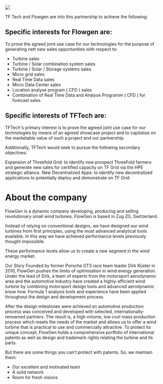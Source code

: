 ![](../../img/flowgen.jpg)

TF Tech and Flowgen are into this partnership to achieve the following:

## Specific interests for Flowgen are:
To prove the agreed joint use case for our technologies for the purpose of generating nett new sales opportunities with respect to:

- Turbine sales
- Turbine / Solar combination system sales
- Turbine / Solar / Storage systems sales
- Micro grid sales
- Real Time Data sales
- Micro Data Center sales 
- Location analyse program ( CFD ) sales 
- Combination of Real Time Data and Analyse Programm ( CFD ) for forecast sales 

## Specific interests of TFTech are:
TFTech's primary interest is to prove the agreed joint use case for our technologies by means of an agreed showcase project and to capitalise on the marketable value of such a project and our partnership.

Additionally, TFTech would seek to pursue the following secondary objectives:

Expansion of Threefold Grid: to identify new prospect ThreeFold farmers and generate new sales for certified capacity on TF Grid via the HPE strategic alliance.
New Decentralized Apps: to identify new decentralized applications to potentially deploy and demonstrate on TF Grid.

# About the company

FlowGen is a dynamic company developing, producing and selling revolutionary small wind turbines. FlowGen is based in Zug ZG, Switzerland.

Instead of relying on conventional designs, we have designed our wind turbines from first principles, using the most advanced analytical tools available. In this way we have achieved performance levels previously thought impossible.

These performance levels allow us to create a new segment in the wind energy market.

Our Story
Founded by former Porsche GT3 race team leader Dirk Küster in 2010, FlowGen pushes the limits of optimisation in wind energy generation. Under the lead of Dirk, a team of experts from the motorsport aerodynamic area and the automotive industry have created a highly-efficient wind turbine by combining motorsport design tools and advanced aerodynamic know how. Formula 1 analysis tools and experience have been applied throughout the design and development process.

After the design milestones were achieved an automotive production process was conceived and developed with selected, internationally-renowned partners. The result is, a high volume, low cost mass production process which meets the needs of the market and allows us to offer a wind turbine that is practical to use and commercially attractive. To protect its unique concept, FlowGen holds a comprehensive portfolio of international patents as well as design and trademark rights relating the turbine and its parts.

But there are some things you can’t protect with patents. So, we maintain them:
- Our excellent and motivated team
- A solid network
- Room for fresh visions


